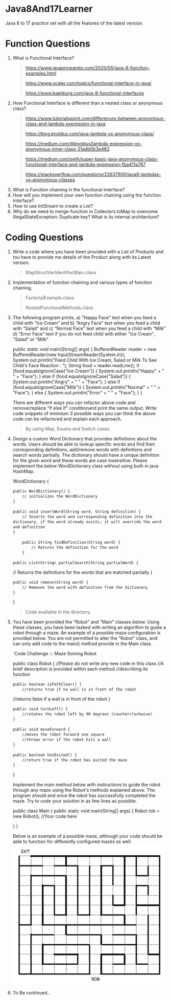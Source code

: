 # Java8And17Learner
Java 8 to 17 practice set with all the features of the latest version.

# Function Questions
1. What is Functional Interface?
   > https://www.javaprogramto.com/2020/05/java-8-function-examples.html
   >>
   > https://www.scaler.com/topics/functional-interface-in-java/
   > >
   > https://www.baeldung.com/java-8-functional-interfaces
2. How Functional Interface is different than a nested class or anonymous class?
   > https://www.tutorialspoint.com/differences-between-anonymous-class-and-lambda-expression-in-java
   >> 
   > https://blog.knoldus.com/java-lambda-vs-anonymous-class/
   >>
   > https://medium.com/@knoldus/lambda-expression-vs-anonymous-inner-class-31adb0b3e482
   >> 
   > https://medium.com/swlh/super-basic-java-anonymous-class-functional-interface-and-lambda-expression-fba411a787
   >> 
   > https://stackoverflow.com/questions/22637900/java8-lambdas-vs-anonymous-classes
3. What is Function chaining in the functional interface?
4. How will you implement your own function chaining using the function interface?
5. How to use IntStream to create a List?
6. Why do we need to merge-function in Collectors.toMap to overcome IllegalStateException: Duplicate key? What is its internal architecture?

# Coding Questions
1. Write a code where you have been provided with a List of Products and tou have to provide me details of the Product along with its Latest version.
   > MapStructVerIdentifierMain.class
2. Implementation of function chaining and various types of function chaining.
   > FactorialExample.class
   >>
   > NestedFunctionalMethods.class
3. The following program prints,
   a)  “Happy Face” text when you feed a child with “Ice Cream” and
   b)  “Angry Face” text when you feed a child with “Salad” and
   c)  “Normal Face” text when you feed a child with “Milk”
   d)  "Error Face" text if you do not feed child with either "Ice Cream", "Salad" or "Milk"

   public static void main(String[] args) {
        BufferedReader reader = new BufferedReader(new InputStreamReader(System.in));
        System.out.println("Feed Child With Ice Cream, Salad or Milk To See Child's Face Reaction : ");
        String food = reader.readLine();
        if (food.equalsIgnoreCase("Ice Cream")) {
           System.out.println("Happy" + " " + "Face");
        } else if (food.equalsIgnoreCase("Salad")) {
           System.out.println("Angry" + " " + "Face");
        } else if (food.equalsIgnoreCase("Milk")) {
           System.out.println("Normal" + " " + "Face");
        } else {
           System.out.println("Error" + " " + "Face");
        }
   }

   There are different ways you can refactor above code and remove/replace “if else if” 
   conditionand print the same output. Write code snippets of minimum 3 possible ways you 
   can think the above code can be refactored and explain each approach.
      > By using Map, Enums and Switch cases.

4. Design a custom Word Dictionary that provides definitions about the words. Users should be able to lookup specific words and find their corresponding definitions, add/remove words with definitions and search words partially.
   The dictionary should have a unique definition for the given word and these words are case insensitive. Please implement the below WordDictionary class without using built-in java HashMap.

   WordDictionary {
   
       public WordDictionary() {
           // initializes the WordDictionary
       }
           
       public void insertWord(String word, String definition) {
           // Inserts the word and corresponding definition into the dictionary, if the word already exists, it will override the word and definition
       }	
       
           public String findDefinition(String word) {
               // Returns the definition for the word
           }
       
       public List<String> partialSearch(String partialWord) {
   // Returns the definitions for the words that are matched partially
   }
   
       public void remove(String word) {
           // Removes the word with definition from the dictionary
       }
   }
   > Code available in the directory.

5. You have been provided the “Robot” and “Main” classes below. Using these classes, you have been tasked with writing an algorithm to guide a robot through a maze. An example of a possible maze configuration is provided below. You are not permitted to alter the “Robot” class, and can only add code to the main() method provide in the Main class.

   `Code Challenge ::: Maze Solving Robot
   
   public class Robot {
   //Please do not write any new code in this class
   //A brief description is provided within each method
   //describing its function
   
       public boolean isPathClear() }
           //returns true if no wall is in front of the robot
   //returns false if a wall is in front of the robot
   }
   
       public void turnLeft() {
           //rotates the robot left by 90 degrees (counterclockwise)
       }
   
       public void moveForward {
           //moves the robot forward one square
           //throws error if the robot hits a wall
       }
       
       public boolean hasExited() {
           //return true if the robot has exited the maze
       }
   }
   
   Implement the main method below with instructions to guide the robot through any maze using the Robot's methods explained above. The program should end once the robot has successfully completed the maze. Try to code your solution in as few lines as possible.
   
   public class Main {
   public static void main(String[] args) {
   Robot rob = new Robot();
   //Your code here`

   }
   }
   
   Below is an example of a possible maze, although your code should be able to function 
   for differently configured mazes as well.
   ![](src/img.png)

6. To Be continued..

   


